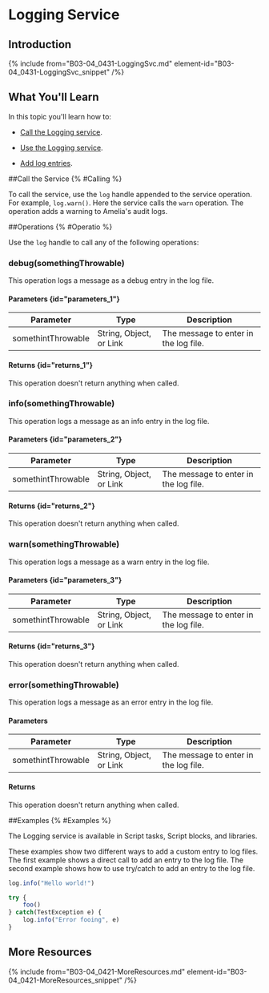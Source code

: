 # Logging Service

## Introduction

{% include from="B03-04_0431-LoggingSvc.md" element-id="B03-04_0431-LoggingSvc_snippet" /%}

## What You'll Learn

In this topic you'll learn how to:

* [Call the Logging service](#Calling).

* [Use the Logging service](#Operatio).

* [Add log entries](#Examples).

##Call the Service {% #Calling %}

To call the service, use the `log` handle appended to the service operation. For example, `log.warn()`. Here the service calls the `warn` operation. The operation adds a warning to Amelia's audit logs.

##Operations {% #Operatio %}

Use the `log` handle to call any of the following operations:

### debug(somethingThrowable)

This operation logs a message as a debug entry in the log file.

#### Parameters {id="parameters_1"}

|     Parameter      |          Type           |              Description              |
|--------------------|-------------------------|---------------------------------------|
| somethintThrowable | String, Object, or Link | The message to enter in the log file. |

#### Returns {id="returns_1"}

This operation doesn't return anything when called.

### info(somethingThrowable)

This operation logs a message as an info entry in the log file.

#### Parameters {id="parameters_2"}

|     Parameter      |          Type           |              Description              |
|--------------------|-------------------------|---------------------------------------|
| somethintThrowable | String, Object, or Link | The message to enter in the log file. |

#### Returns {id="returns_2"}

This operation doesn't return anything when called.

### warn(somethingThrowable)

This operation logs a message as a warn entry in the log file.

#### Parameters {id="parameters_3"}

|     Parameter      |          Type           |              Description              |
|--------------------|-------------------------|---------------------------------------|
| somethintThrowable | String, Object, or Link | The message to enter in the log file. |

#### Returns {id="returns_3"}

This operation doesn't return anything when called.

### error(somethingThrowable)

This operation logs a message as an error entry in the log file.

#### Parameters

|     Parameter      |          Type           |              Description              |
|--------------------|-------------------------|---------------------------------------|
| somethintThrowable | String, Object, or Link | The message to enter in the log file. |

#### Returns

This operation doesn't return anything when called.

##Examples {% #Examples %}

The Logging service is available in Script tasks, Script blocks, and libraries.

These examples show two different ways to add a custom entry to log files. The first example shows a direct call to add an entry to the log file. The second example shows how to use try/catch to add an entry to the log file.
```JavaScript
log.info("Hello world!")

try {
    foo()
} catch(TestException e) {
    log.info("Error fooing", e)
}
```

## More Resources

{% include from="B03-04_0421-MoreResources.md" element-id="B03-04_0421-MoreResources_snippet" /%}
